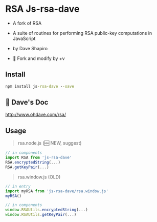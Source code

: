 # RSA Js-rsa-dave
- A fork of RSA
- A suite of routines for performing RSA public-key computations in JavaScript
- by Dave Shapiro

- 🔧 Fork and modify by +v

## Install
```cmd
npm install js-rsa-dave --save
```
## 👃 Dave's Doc
http://www.ohdave.com/rsa/

## Usage
> rsa.node.js (🆕 NEW, suggest)
```javascript
// in components
import RSA from 'js-rsa-dave'
RSA.encryptedString(...)
RSA.getKeyPair(...)
```

> rsa.window.js (OLD)
```javascript
// in entry
import myRSA from 'js-rsa-dave/rsa.window.js'
myRSA()
```
```javascript
// in components
window.RSAUtils.encryptedString(...)
window.RSAUtils.getKeyPair(...)
```
